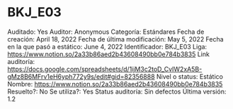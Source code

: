 # BKJ_E03

Auditado: Yes
Auditor: Anonymous
Categoría: Estándares
Fecha de creación: April 18, 2022
Fecha de última modificación: May 5, 2022
Fecha en la que pasó a estático: June 4, 2022
Identificador: BKJ_E03
Liga: https://www.notion.so/2a33b86aed2b43608490bb0e784b3835 
Link auditoría: https://docs.google.com/spreadsheets/d/1ijM3c2toD_CvIW2xA5B-gMz8B6MFrv1eH6yph772y9s/edit#gid=82356888
Nivel o status: Estático
Nombre: https://www.notion.so/2a33b86aed2b43608490bb0e784b3835 
Resuelto?: No
Se utiliza?: Yes
Status auditoría: Sin defectos
Última versión: 1.2